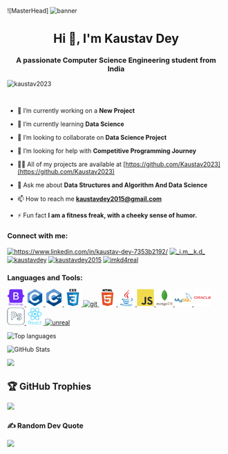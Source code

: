 
![MasterHead]
![banner](https://github.com/Kaustav2023/Kaustav2023/assets/101047891/0c9af772-a7c4-4e19-9743-417b8b2bf1e6)

<h1 align="center">Hi 👋, I'm Kaustav Dey</h1>
<h3 align="center">A passionate Computer Science Engineering student from India</h3>
 
<p align="left"> <img src="https://komarev.com/ghpvc/?username=kaustav2023&label=Profile%20views&color=0e75b6&style=flat" alt="kaustav2023" /> </p>

 

<p align="left"> <a href="https://twitter.com/" target="blank"><img src="https://img.shields.io/twitter/follow/?logo=twitter&style=for-the-badge" alt="" /></a> </p>

- 🔭 I’m currently working on a **New Project**

- 🌱 I’m currently learning **Data Science**

- 👯 I’m looking to collaborate on **Data Science Project**

- 🤝 I’m looking for help with **Competitive Programming Journey**

- 👨‍💻 All of my projects are available at [https://github.com/Kaustav2023](https://github.com/Kaustav2023)

- 💬 Ask me about **Data Structures and Algorithm And Data Science**

- 📫 How to reach me **kaustavdey2015@gmail.com**

- ⚡ Fun fact **I am a fitness freak, with a cheeky sense of humor.**

<h3 align="left">Connect with me:</h3>
<p align="left">
<a href="https://linkedin.com/in/https://www.linkedin.com/in/kaustav-dey-7353b2192/" target="blank"><img align="center" src="https://raw.githubusercontent.com/rahuldkjain/github-profile-readme-generator/master/src/images/icons/Social/linked-in-alt.svg" alt="https://www.linkedin.com/in/kaustav-dey-7353b2192/" height="30" width="40" /></a>
<a href="https://instagram.com/_i.m__k.d_" target="blank"><img align="center" src="https://raw.githubusercontent.com/rahuldkjain/github-profile-readme-generator/master/src/images/icons/Social/instagram.svg" alt="_i.m__k.d_" height="30" width="40" /></a>
<a href="https://www.codechef.com/users/kaustavdey" target="blank"><img align="center" src="https://cdn.jsdelivr.net/npm/simple-icons@3.1.0/icons/codechef.svg" alt="kaustavdey" height="30" width="40" /></a>
<a href="https://www.hackerrank.com/kaustavdey2015" target="blank"><img align="center" src="https://raw.githubusercontent.com/rahuldkjain/github-profile-readme-generator/master/src/images/icons/Social/hackerrank.svg" alt="kaustavdey2015" height="30" width="40" /></a>
<a href="https://www.leetcode.com/imkd4real" target="blank"><img align="center" src="https://raw.githubusercontent.com/rahuldkjain/github-profile-readme-generator/master/src/images/icons/Social/leet-code.svg" alt="imkd4real" height="30" width="40" /></a>
</p>

<h3 align="left">Languages and Tools:</h3>
<p align="left"> <a href="https://getbootstrap.com" target="_blank" rel="noreferrer"> <img src="https://raw.githubusercontent.com/devicons/devicon/master/icons/bootstrap/bootstrap-plain-wordmark.svg" alt="bootstrap" width="40" height="40"/> </a> <a href="https://www.cprogramming.com/" target="_blank" rel="noreferrer"> <img src="https://raw.githubusercontent.com/devicons/devicon/master/icons/c/c-original.svg" alt="c" width="40" height="40"/> </a> <a href="https://www.w3schools.com/cpp/" target="_blank" rel="noreferrer"> <img src="https://raw.githubusercontent.com/devicons/devicon/master/icons/cplusplus/cplusplus-original.svg" alt="cplusplus" width="40" height="40"/> </a> <a href="https://www.w3schools.com/css/" target="_blank" rel="noreferrer"> <img src="https://raw.githubusercontent.com/devicons/devicon/master/icons/css3/css3-original-wordmark.svg" alt="css3" width="40" height="40"/> </a> <a href="https://git-scm.com/" target="_blank" rel="noreferrer"> <img src="https://www.vectorlogo.zone/logos/git-scm/git-scm-icon.svg" alt="git" width="40" height="40"/> </a> <a href="https://www.w3.org/html/" target="_blank" rel="noreferrer"> <img src="https://raw.githubusercontent.com/devicons/devicon/master/icons/html5/html5-original-wordmark.svg" alt="html5" width="40" height="40"/> </a> <a href="https://www.java.com" target="_blank" rel="noreferrer"> <img src="https://raw.githubusercontent.com/devicons/devicon/master/icons/java/java-original.svg" alt="java" width="40" height="40"/> </a> <a href="https://developer.mozilla.org/en-US/docs/Web/JavaScript" target="_blank" rel="noreferrer"> <img src="https://raw.githubusercontent.com/devicons/devicon/master/icons/javascript/javascript-original.svg" alt="javascript" width="40" height="40"/> </a> <a href="https://www.mongodb.com/" target="_blank" rel="noreferrer"> <img src="https://raw.githubusercontent.com/devicons/devicon/master/icons/mongodb/mongodb-original-wordmark.svg" alt="mongodb" width="40" height="40"/> </a> <a href="https://www.mysql.com/" target="_blank" rel="noreferrer"> <img src="https://raw.githubusercontent.com/devicons/devicon/master/icons/mysql/mysql-original-wordmark.svg" alt="mysql" width="40" height="40"/> </a> <a href="https://www.oracle.com/" target="_blank" rel="noreferrer"> <img src="https://raw.githubusercontent.com/devicons/devicon/master/icons/oracle/oracle-original.svg" alt="oracle" width="40" height="40"/> </a> <a href="https://www.photoshop.com/en" target="_blank" rel="noreferrer"> <img src="https://raw.githubusercontent.com/devicons/devicon/master/icons/photoshop/photoshop-line.svg" alt="photoshop" width="40" height="40"/> </a> <a href="https://reactjs.org/" target="_blank" rel="noreferrer"> <img src="https://raw.githubusercontent.com/devicons/devicon/master/icons/react/react-original-wordmark.svg" alt="react" width="40" height="40"/> </a> <a href="https://unrealengine.com/" target="_blank" rel="noreferrer"> <img src="https://raw.githubusercontent.com/kenangundogan/fontisto/036b7eca71aab1bef8e6a0518f7329f13ed62f6b/icons/svg/brand/unreal-engine.svg" alt="unreal" width="40" height="40"/> </a> </p>

 
![Top languages](https://github-readme-stats.vercel.app/api/top-langs/?username=kaustav2023&show_icons=true&theme=chartreuse-dark)
<p></p>


![GitHub Stats](https://github-readme-stats.vercel.app/api?username=kaustav2023&theme=chartreuse-dark)

![](https://github-readme-streak-stats.herokuapp.com/?user=kaustav2023&theme=chartreuse-dark&hide_border=false)<br/>
## 🏆 GitHub Trophies
![](https://github-profile-trophy.vercel.app/?username=kaustav2023&theme=radical&no-frame=false&no-bg=true&margin-w=4)

### ✍️ Random Dev Quote
![](https://quotes-github-readme.vercel.app/api?type=horizontal&theme=radical)

